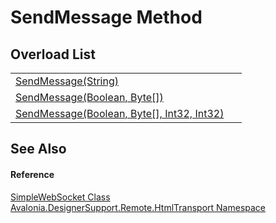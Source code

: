 # SendMessage Method


## Overload List
<table>
<tr>
<td><a href="M_Avalonia_DesignerSupport_Remote_HtmlTransport_SimpleWebSocket_SendMessage_2">SendMessage(String)</a></td>
<td> </td>
</tr>
<tr>
<td><a href="M_Avalonia_DesignerSupport_Remote_HtmlTransport_SimpleWebSocket_SendMessage_1">SendMessage(Boolean, Byte[])</a></td>
<td> </td>
</tr>
<tr>
<td><a href="M_Avalonia_DesignerSupport_Remote_HtmlTransport_SimpleWebSocket_SendMessage">SendMessage(Boolean, Byte[], Int32, Int32)</a></td>
<td> </td>
</tr>
</table>

## See Also


#### Reference
<a href="T_Avalonia_DesignerSupport_Remote_HtmlTransport_SimpleWebSocket">SimpleWebSocket Class</a>  
<a href="N_Avalonia_DesignerSupport_Remote_HtmlTransport">Avalonia.DesignerSupport.Remote.HtmlTransport Namespace</a>  
